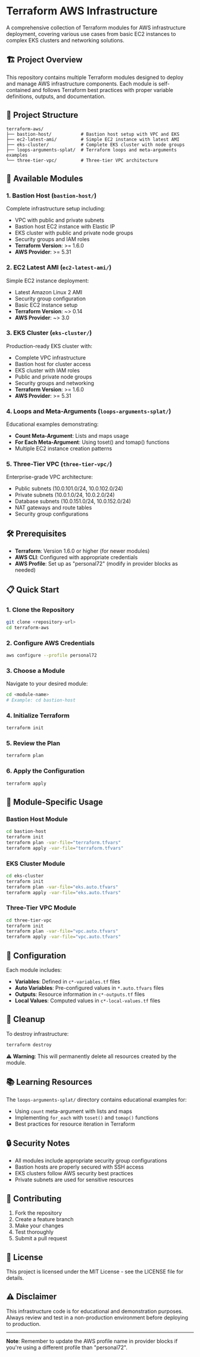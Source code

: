 # Terraform AWS Infrastructure

A comprehensive collection of Terraform modules for AWS infrastructure deployment, covering various use cases from basic EC2 instances to complex EKS clusters and networking solutions.

## 🏗️ Project Overview

This repository contains multiple Terraform modules designed to deploy and manage AWS infrastructure components. Each module is self-contained and follows Terraform best practices with proper variable definitions, outputs, and documentation.

## 📁 Project Structure

```
terraform-aws/
├── bastion-host/           # Bastion host setup with VPC and EKS
├── ec2-latest-ami/         # Simple EC2 instance with latest AMI
├── eks-cluster/            # Complete EKS cluster with node groups
├── loops-arguments-splat/  # Terraform loops and meta-arguments examples
└── three-tier-vpc/         # Three-tier VPC architecture
```

## 🚀 Available Modules

### 1. Bastion Host (`bastion-host/`)
Complete infrastructure setup including:
- VPC with public and private subnets
- Bastion host EC2 instance with Elastic IP
- EKS cluster with public and private node groups
- Security groups and IAM roles
- **Terraform Version**: >= 1.6.0
- **AWS Provider**: >= 5.31

### 2. EC2 Latest AMI (`ec2-latest-ami/`)
Simple EC2 instance deployment:
- Latest Amazon Linux 2 AMI
- Security group configuration
- Basic EC2 instance setup
- **Terraform Version**: ~> 0.14
- **AWS Provider**: ~> 3.0

### 3. EKS Cluster (`eks-cluster/`)
Production-ready EKS cluster with:
- Complete VPC infrastructure
- Bastion host for cluster access
- EKS cluster with IAM roles
- Public and private node groups
- Security groups and networking
- **Terraform Version**: >= 1.6.0
- **AWS Provider**: >= 5.31

### 4. Loops and Meta-Arguments (`loops-arguments-splat/`)
Educational examples demonstrating:
- **Count Meta-Argument**: Lists and maps usage
- **For Each Meta-Argument**: Using toset() and tomap() functions
- Multiple EC2 instance creation patterns

### 5. Three-Tier VPC (`three-tier-vpc/`)
Enterprise-grade VPC architecture:
- Public subnets (10.0.101.0/24, 10.0.102.0/24)
- Private subnets (10.0.1.0/24, 10.0.2.0/24)
- Database subnets (10.0.151.0/24, 10.0.152.0/24)
- NAT gateways and route tables
- Security group configurations

## 🛠️ Prerequisites

- **Terraform**: Version 1.6.0 or higher (for newer modules)
- **AWS CLI**: Configured with appropriate credentials
- **AWS Profile**: Set up as "personal72" (modify in provider blocks as needed)

## 📋 Quick Start

### 1. Clone the Repository
```bash
git clone <repository-url>
cd terraform-aws
```

### 2. Configure AWS Credentials
```bash
aws configure --profile personal72
```

### 3. Choose a Module
Navigate to your desired module:
```bash
cd <module-name>
# Example: cd bastion-host
```

### 4. Initialize Terraform
```bash
terraform init
```

### 5. Review the Plan
```bash
terraform plan
```

### 6. Apply the Configuration
```bash
terraform apply
```

## 🔧 Module-Specific Usage

### Bastion Host Module
```bash
cd bastion-host
terraform init
terraform plan -var-file="terraform.tfvars"
terraform apply -var-file="terraform.tfvars"
```

### EKS Cluster Module
```bash
cd eks-cluster
terraform init
terraform plan -var-file="eks.auto.tfvars"
terraform apply -var-file="eks.auto.tfvars"
```

### Three-Tier VPC Module
```bash
cd three-tier-vpc
terraform init
terraform plan -var-file="vpc.auto.tfvars"
terraform apply -var-file="vpc.auto.tfvars"
```

## 📝 Configuration

Each module includes:
- **Variables**: Defined in `c*-variables.tf` files
- **Auto Variables**: Pre-configured values in `*.auto.tfvars` files
- **Outputs**: Resource information in `c*-outputs.tf` files
- **Local Values**: Computed values in `c*-local-values.tf` files

## 🧹 Cleanup

To destroy infrastructure:
```bash
terraform destroy
```

⚠️ **Warning**: This will permanently delete all resources created by the module.

## 📚 Learning Resources

The `loops-arguments-splat/` directory contains educational examples for:
- Using `count` meta-argument with lists and maps
- Implementing `for_each` with `toset()` and `tomap()` functions
- Best practices for resource iteration in Terraform

## 🔒 Security Notes

- All modules include appropriate security group configurations
- Bastion hosts are properly secured with SSH access
- EKS clusters follow AWS security best practices
- Private subnets are used for sensitive resources

## 🤝 Contributing

1. Fork the repository
2. Create a feature branch
3. Make your changes
4. Test thoroughly
5. Submit a pull request

## 📄 License

This project is licensed under the MIT License - see the LICENSE file for details.

## ⚠️ Disclaimer

This infrastructure code is for educational and demonstration purposes. Always review and test in a non-production environment before deploying to production.

---

**Note**: Remember to update the AWS profile name in provider blocks if you're using a different profile than "personal72".